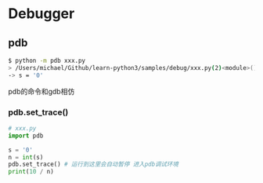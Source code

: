 # Debugger
## pdb
``` bash
$ python -m pdb xxx.py
> /Users/michael/Github/learn-python3/samples/debug/xxx.py(2)<module>()
-> s = '0'
```
pdb的命令和gdb相仿

### pdb.set_trace()
```python
# xxx.py
import pdb

s = '0'
n = int(s)
pdb.set_trace() # 运行到这里会自动暂停 进入pdb调试环境
print(10 / n)

```